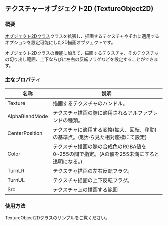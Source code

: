 ﻿## テクスチャーオブジェクト2D (TextureObject2D)

### 概要

[オブジェクト2Dクラス](./Object2D.md)クラスを拡張し、描画するテクスチャやそれに適用するオプションを設定可能にした2D描画オブジェクトです。

オブジェクト2Dクラスの機能に加えて、描画するテクスチャ、そのテクスチャの切り出し範囲、上下ならびに左右の反転フラグなどを設定することができます。

### 主なプロパティ

| 名称 | 説明 |
|---|---|
| Texture | 描画するテクスチャのハンドル。 |
| AlphaBlendMode | テクスチャ描画の際に適用されるアルファブレンドの種類。 |
| CenterPosition | テクスチャに適用する変換(拡大、回転、移動)の基準点。(親から見た相対座標にて設定) |
| Color | テクスチャ描画の際の合成色のRGBA値を0~255の間で指定。(Aの値を255未満にすると透明になる。)|
| TurnLR | テクスチャ描画の左右反転フラグ。 |
| TurnUL | テクスチャ描画の上下反転フラグ。 |
| Src | テクスチャ上の描画する範囲 |

### 使用方法

TextureObject2Dクラスのサンプルをご覧ください。

